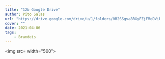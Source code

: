 ```yaml
---
title: "12b Google Drive"
author: Pito Salas
url: "https://drive.google.com/drive/u/1/folders/0B2SSgva8RXyFZjFMeDViNzlHNVU" 
cover: "" 
date: 2021-04-06
tags:
    - Brandeis
---
```

<img src= width="500">


